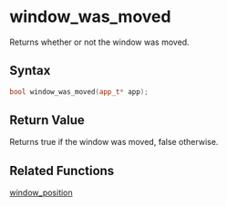 
# window_was_moved

Returns whether or not the window was moved.

## Syntax

```cpp
bool window_was_moved(app_t* app);
```

## Return Value

Returns true if the window was moved, false otherwise.

## Related Functions

[window_position](https://github.com/RandyGaul/cute_framework/blob/master/doc/window/window_position.md)  
